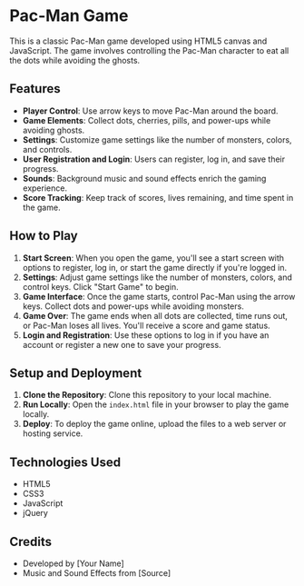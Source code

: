 # Pac-Man Game

This is a classic Pac-Man game developed using HTML5 canvas and JavaScript. The game involves controlling the Pac-Man character to eat all the dots while avoiding the ghosts.

## Features

- **Player Control**: Use arrow keys to move Pac-Man around the board.
- **Game Elements**: Collect dots, cherries, pills, and power-ups while avoiding ghosts.
- **Settings**: Customize game settings like the number of monsters, colors, and controls.
- **User Registration and Login**: Users can register, log in, and save their progress.
- **Sounds**: Background music and sound effects enrich the gaming experience.
- **Score Tracking**: Keep track of scores, lives remaining, and time spent in the game.

## How to Play

1. **Start Screen**: When you open the game, you'll see a start screen with options to register, log in, or start the game directly if you're logged in.
2. **Settings**: Adjust game settings like the number of monsters, colors, and control keys. Click "Start Game" to begin.
3. **Game Interface**: Once the game starts, control Pac-Man using the arrow keys. Collect dots and power-ups while avoiding monsters.
4. **Game Over**: The game ends when all dots are collected, time runs out, or Pac-Man loses all lives. You'll receive a score and game status.
5. **Login and Registration**: Use these options to log in if you have an account or register a new one to save your progress.

## Setup and Deployment

1. **Clone the Repository**: Clone this repository to your local machine.
2. **Run Locally**: Open the `index.html` file in your browser to play the game locally.
3. **Deploy**: To deploy the game online, upload the files to a web server or hosting service.

## Technologies Used

- HTML5
- CSS3
- JavaScript
- jQuery

## Credits

- Developed by [Your Name]
- Music and Sound Effects from [Source]
